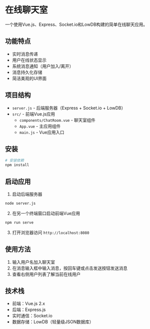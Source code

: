 # 在线聊天室

一个使用Vue.js、Express、Socket.io和LowDB构建的简单在线聊天应用。

## 功能特点

- 实时消息传递
- 用户在线状态显示
- 系统消息通知（用户加入/离开）
- 消息持久化存储
- 简洁美观的UI界面

## 项目结构

- `server.js` - 后端服务器（Express + Socket.io + LowDB）
- `src/` - 前端Vue.js应用
  - `components/ChatRoom.vue` - 聊天室组件
  - `App.vue` - 主应用组件
  - `main.js` - Vue应用入口

## 安装

```bash
# 安装依赖
npm install
```

## 启动应用

1. 启动后端服务器
```bash
node server.js
```

2. 在另一个终端窗口启动前端Vue应用
```bash
npm run serve
```

3. 打开浏览器访问 `http://localhost:8080`

## 使用方法

1. 输入用户名加入聊天室
2. 在消息输入框中输入消息，按回车键或点击发送按钮发送消息
3. 查看右侧用户列表了解当前在线用户

## 技术栈

- 前端：Vue.js 2.x
- 后端：Express.js
- 实时通信：Socket.io
- 数据存储：LowDB（轻量级JSON数据库）
